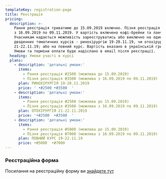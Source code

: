 ```yaml
---
templateKey: registration-page
title: Реєстрація
pricing:
  description: >-
    Рання реєстрація триватиме до 15.09.2019 включно. Пізня реєстрація триватиме
    з 16.09.2019 по 09.11.2019. У вартість включено кофі-брейки та ланч.
    Учасникам надається можливість зареєструватись або виключно на один з
    дводенних тематичних курсів - ринохірургію 19-20.11.19, чи отохірургію
    21-22.11.19; або на повний курс. Вартість вказано в українській гривні.
    Умови та терміни оплати буде надіслано в email після реєстрації.
  heading: Умови участі в курсі
  plans:
    - description: 'детальні умови:'
      items:
        - Рання реєстрація ₴2500 (можлива до 15.09.2019)
        - Пізня реєстрація ₴3500 (можлива з 16.09.2019 по 09.11.2019)
      plan: РИНОХІРУРГІЯ 19-20.11.2019
      price: ' •₴2500 •₴3500  '
    - description: 'детальні умови:'
      items:
        - Рання реєстрація ₴2500 (можлива до 15.09.2019)
        - Пізня реєстрація ₴3500 (можлива з 16.09.2019 по 09.11.2019)
      plan: ОТОХІРУРГІЯ 21-22.11.2019
      price: '•₴2500  •₴3500  '
    - description: 'детальні умови:'
      items:
        - Рання реєстрація ₴5000 (можлива до 15.09.2019)
        - Пізня реєстрація ₴7000 (можлива з 16.09.2019 по 09.11.2019)
      plan: ПОВНИЙ КУРС 19-22.11.19
      price: •₴5000  •₴7000
---
```

### Реєстраційна форма

Посилання на реєстраційну форму ви [знайдете тут](https://933609.typeform.com/to/KQvUhR)
